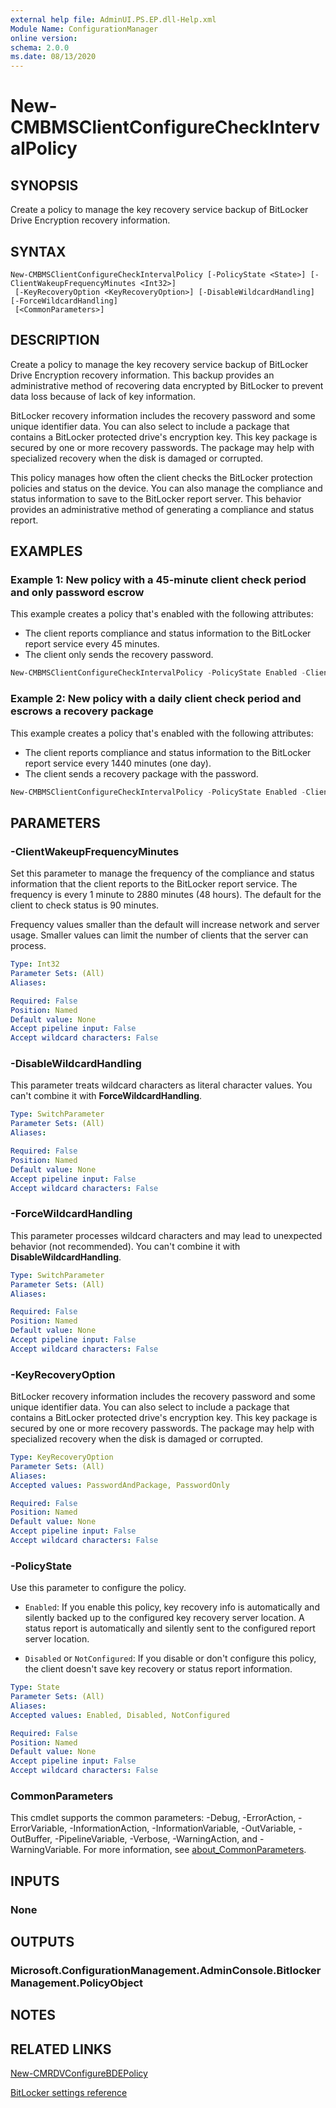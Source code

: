 ```yaml
---
external help file: AdminUI.PS.EP.dll-Help.xml
Module Name: ConfigurationManager
online version:
schema: 2.0.0
ms.date: 08/13/2020
---
```


# New-CMBMSClientConfigureCheckIntervalPolicy

## SYNOPSIS

Create a policy to manage the key recovery service backup of BitLocker Drive Encryption recovery information.

## SYNTAX

```
New-CMBMSClientConfigureCheckIntervalPolicy [-PolicyState <State>] [-ClientWakeupFrequencyMinutes <Int32>]
 [-KeyRecoveryOption <KeyRecoveryOption>] [-DisableWildcardHandling] [-ForceWildcardHandling]
 [<CommonParameters>]
```

## DESCRIPTION

Create a policy to manage the key recovery service backup of BitLocker Drive Encryption recovery information. This backup provides an administrative method of recovering data encrypted by BitLocker to prevent data loss because of lack of key information.

BitLocker recovery information includes the recovery password and some unique identifier data. You can also select to include a package that contains a BitLocker protected drive's encryption key. This key package is secured by one or more recovery passwords. The package may help with specialized recovery when the disk is damaged or corrupted.

This policy manages how often the client checks the BitLocker protection policies and status on the device. You can also manage the compliance and status information to save to the BitLocker report server. This behavior provides an administrative method of generating a compliance and status report.

## EXAMPLES

### Example 1: New policy with a 45-minute client check period and only password escrow

This example creates a policy that's enabled with the following attributes:

- The client reports compliance and status information to the BitLocker report service every 45 minutes.
- The client only sends the recovery password.

```powershell
New-CMBMSClientConfigureCheckIntervalPolicy -PolicyState Enabled -ClientWakeupFrequencyMinutes 45 -KeyRecoveryOption PasswordOnly
```

### Example 2: New policy with a daily client check period and escrows a recovery package

This example creates a policy that's enabled with the following attributes:

- The client reports compliance and status information to the BitLocker report service every 1440 minutes (one day).
- The client sends a recovery package with the password.

```powershell
New-CMBMSClientConfigureCheckIntervalPolicy -PolicyState Enabled -ClientWakeupFrequencyMinutes 1440 -KeyRecoveryOption PasswordAndPackage
```

## PARAMETERS

### -ClientWakeupFrequencyMinutes

Set this parameter to manage the frequency of the compliance and status information that the client reports to the BitLocker report service. The frequency is every 1 minute to 2880 minutes (48 hours). The default for the client to check status is 90 minutes.

Frequency values smaller than the default will increase network and server usage. Smaller values can limit the number of clients that the server can process.

```yaml
Type: Int32
Parameter Sets: (All)
Aliases:

Required: False
Position: Named
Default value: None
Accept pipeline input: False
Accept wildcard characters: False
```

### -DisableWildcardHandling

This parameter treats wildcard characters as literal character values. You can't combine it with **ForceWildcardHandling**.

```yaml
Type: SwitchParameter
Parameter Sets: (All)
Aliases:

Required: False
Position: Named
Default value: None
Accept pipeline input: False
Accept wildcard characters: False
```

### -ForceWildcardHandling

This parameter processes wildcard characters and may lead to unexpected behavior (not recommended). You can't combine it with **DisableWildcardHandling**.

```yaml
Type: SwitchParameter
Parameter Sets: (All)
Aliases:

Required: False
Position: Named
Default value: None
Accept pipeline input: False
Accept wildcard characters: False
```

### -KeyRecoveryOption

BitLocker recovery information includes the recovery password and some unique identifier data. You can also select to include a package that contains a BitLocker protected drive's encryption key. This key package is secured by one or more recovery passwords. The package may help with specialized recovery when the disk is damaged or corrupted.

```yaml
Type: KeyRecoveryOption
Parameter Sets: (All)
Aliases:
Accepted values: PasswordAndPackage, PasswordOnly

Required: False
Position: Named
Default value: None
Accept pipeline input: False
Accept wildcard characters: False
```

### -PolicyState

Use this parameter to configure the policy.

- `Enabled`: If you enable this policy, key recovery info is automatically and silently backed up to the configured key recovery server location. A status report is automatically and silently sent to the configured report server location.

- `Disabled` or `NotConfigured`: If you disable or don't configure this policy, the client doesn't save key recovery or status report information.

```yaml
Type: State
Parameter Sets: (All)
Aliases:
Accepted values: Enabled, Disabled, NotConfigured

Required: False
Position: Named
Default value: None
Accept pipeline input: False
Accept wildcard characters: False
```

### CommonParameters

This cmdlet supports the common parameters: -Debug, -ErrorAction, -ErrorVariable, -InformationAction, -InformationVariable, -OutVariable, -OutBuffer, -PipelineVariable, -Verbose, -WarningAction, and -WarningVariable. For more information, see [about_CommonParameters](http://go.microsoft.com/fwlink/?LinkID=113216).

## INPUTS

### None

## OUTPUTS

### Microsoft.ConfigurationManagement.AdminConsole.BitlockerManagement.PolicyObject

## NOTES

## RELATED LINKS

[New-CMRDVConfigureBDEPolicy](New-CMRDVConfigureBDEPolicy.md)

[BitLocker settings reference](https://docs.microsoft.com/mem/configmgr/protect/tech-ref/bitlocker/settings#bitlocker-management-services)
